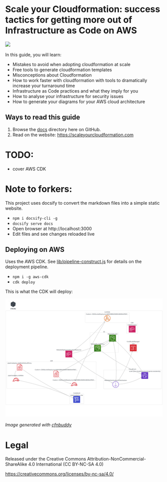 # Scale your Cloudformation: success tactics for getting more out of Infrastructure as Code on AWS

![](https://codebuild.us-east-1.amazonaws.com/badges?uuid=eyJlbmNyeXB0ZWREYXRhIjoiSWVBZnBKMnRxRnl6Q1kydUZCZFV5eVd2Q3h4eVE3MXI5VlJoVEdKZEJvLzExSWQvNGFXZUNvL3pXZW43VGVMc20vV1FoaTh3TzhVSDhtN3FiNTRvYnRRPSIsIml2UGFyYW1ldGVyU3BlYyI6IjBjSmlZTTZwalRkbEdEM2UiLCJtYXRlcmlhbFNldFNlcmlhbCI6MX0%3D&branch=master)

In this guide, you will learn:
- Mistakes to avoid when adopting cloudformation at scale
- Free tools to generate cloudformation templates
- Misconceptions about Cloudformation
- How to work faster with cloudformation with tools to dramatically increase your turnaround time
- Infrastructure as Code practices and what they imply for you
- How to analyse your infrastructure for security issues
- How to generate your diagrams for your AWS cloud architecture

## Ways to read this guide
1. Browse the [docs](docs/) directory here on GitHub.
2. Read on the website: https://scaleyourcloudformation.com

# TODO:
- cover AWS CDK

# Note to forkers:
This project uses docsify to convert the markdown files into a simple static website.

-  `npm i docsify-cli -g`
- `docsify serve docs`
- Open browser at http://localhost:3000
- Edit files and see changes reloaded live

## Deploying on AWS
Uses the AWS CDK. See [lib/pipeline-construct.js](lib/pipeline-construct.js) for details on the deployment pipeline.
- `npm i -g aws-cdk`
- `cdk deploy`

This is what the CDK will deploy:

![](/diagram.png)

*Image generated with [cfnbuddy](https://www.cfnbuddy.com)*


# Legal
Released under the Creative Commons Attribution-NonCommercial-ShareAlike 4.0 International (CC BY-NC-SA 4.0)

https://creativecommons.org/licenses/by-nc-sa/4.0/
